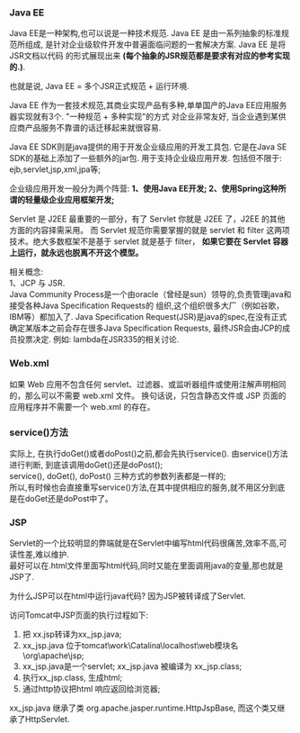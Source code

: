 ### Java EE   
Java EE是一种架构,也可以说是一种技术规范. Java EE 是由一系列抽象的标准规范所组成,
是针对企业级软件开发中普遍面临问题的一套解决方案. Java EE 是将JSR文档以代码
的形式展现出来 **(每个抽象的JSR规范都是要求有对应的参考实现的.)**.

也就是说, Java EE = 多个JSR正式规范 + 运行环境.

Java EE 作为一套技术规范,其商业实现产品有多种,单单国产的Java EE应用服务器实现就有3个. "一种规范 + 多种实现"的方式
对企业非常友好, 当企业遇到某供应商产品服务不靠谱的话迁移起来就很容易.

Java EE SDK则是java提供的用于开发企业级应用的开发工具包. 它是在Java SE SDK的基础上添加了一些额外的jar包.
用于支持企业级应用开发. 包括但不限于: ejb,servlet,jsp,xml,jpa等;   

企业级应用开发一般分为两个阵营: **1、使用Java EE开发; 2、使用Spring这种所谓的轻量级企业应用框架开发;**

Servlet 是 J2EE 最重要的一部分，有了 Servlet 你就是 J2EE 了，J2EE 的其他方面的内容择需采用。
而 Servlet 规范你需要掌握的就是 servlet 和 filter 这两项技术。绝大多数框架不是基于 servlet 就是基于 filter，
**如果它要在 Servlet 容器上运行，就永远也脱离不开这个模型。**

相关概念:  
1、JCP 与 JSR.  
Java Community Process是一个由oracle（曾经是sun）领导的,负责管理java和接受各种Java Specification Requests的
组织,这个组织很多大厂（例如谷歌，IBM等）都加入了. 
Java Specification Request(JSR)是java的spec,在没有正式确定某版本之前会存在很多Java Specification Requests,
最终JSR会由JCP的成员投票决定. 例如: lambda在JSR335的相关讨论.

### Web.xml
如果 Web 应用不包含任何 servlet、过滤器、或监听器组件或使用注解声明相同的，那么可以不需要 web.xml 文件。
换句话说，只包含静态文件或 JSP 页面的应用程序并不需要一个 web.xml 的存在。

### service()方法
实际上, 在执行doGet()或者doPost()之前,都会先执行service(). 由service()方法进行判断,
到底该调用doGet()还是doPost();   
service(), doGet(), doPost() 三种方式的参数列表都是一样的;   
所以,有时候也会直接重写service()方法,在其中提供相应的服务,就不用区分到底是在doGet还是doPost中了。

### JSP
Servlet的一个比较明显的弊端就是在Servlet中编写html代码很痛苦,效率不高,可读性差,难以维护.   
最好可以在.html文件里面写html代码,同时又能在里面调用java的变量,那也就是JSP了.

为什么JSP可以在html中运行java代码? 因为JSP被转译成了Servlet.

访问Tomcat中JSP页面的执行过程如下:
1. 把 xx.jsp转译为xx_jsp.java;
2. xx_jsp.java 位于tomcat\work\Catalina\localhost\web模块名\org\apache\jsp;
3. xx_jsp.java是一个servlet; xx_jsp.java 被编译为 xx_jsp.class;
4. 执行xx_jsp.class, 生成html;
5. 通过http协议把html 响应返回给浏览器;

xx_jsp.java 继承了类 org.apache.jasper.runtime.HttpJspBase, 而这个类又继承了HttpServlet.